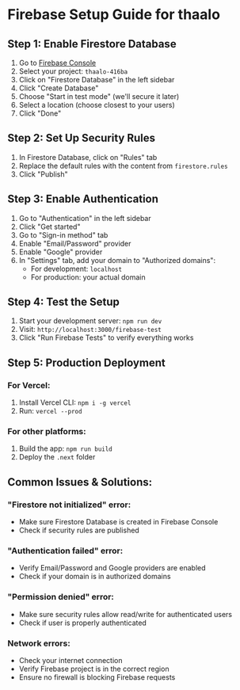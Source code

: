 # Firebase Setup Guide for thaalo

## Step 1: Enable Firestore Database

1. Go to [Firebase Console](https://console.firebase.google.com/)
2. Select your project: `thaalo-416ba`
3. Click on "Firestore Database" in the left sidebar
4. Click "Create Database"
5. Choose "Start in test mode" (we'll secure it later)
6. Select a location (choose closest to your users)
7. Click "Done"

## Step 2: Set Up Security Rules

1. In Firestore Database, click on "Rules" tab
2. Replace the default rules with the content from `firestore.rules`
3. Click "Publish"

## Step 3: Enable Authentication

1. Go to "Authentication" in the left sidebar
2. Click "Get started"
3. Go to "Sign-in method" tab
4. Enable "Email/Password" provider
5. Enable "Google" provider
6. In "Settings" tab, add your domain to "Authorized domains":
   - For development: `localhost`
   - For production: your actual domain

## Step 4: Test the Setup

1. Start your development server: `npm run dev`
2. Visit: `http://localhost:3000/firebase-test`
3. Click "Run Firebase Tests" to verify everything works

## Step 5: Production Deployment

### For Vercel:
1. Install Vercel CLI: `npm i -g vercel`
2. Run: `vercel --prod`

### For other platforms:
1. Build the app: `npm run build`
2. Deploy the `.next` folder

## Common Issues & Solutions:

### "Firestore not initialized" error:
- Make sure Firestore Database is created in Firebase Console
- Check if security rules are published

### "Authentication failed" error:
- Verify Email/Password and Google providers are enabled
- Check if your domain is in authorized domains

### "Permission denied" error:
- Make sure security rules allow read/write for authenticated users
- Check if user is properly authenticated

### Network errors:
- Check your internet connection
- Verify Firebase project is in the correct region
- Ensure no firewall is blocking Firebase requests 